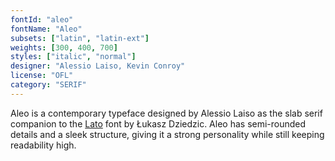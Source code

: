 ```yaml
---
fontId: "aleo"
fontName: "Aleo"
subsets: ["latin", "latin-ext"]
weights: [300, 400, 700]
styles: ["italic", "normal"]
designer: "Alessio Laiso, Kevin Conroy"
license: "OFL"
category: "SERIF"
---
```


<p>
Aleo is a contemporary typeface designed by Alessio Laiso as the slab serif companion to the <a href="https://fonts.google.com/specimen/Lato">Lato</a> font by Łukasz Dziedzic. Aleo has semi-rounded details and a sleek structure, giving it a strong personality while still keeping readability high.
</p>